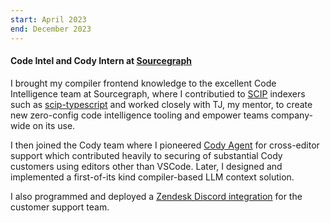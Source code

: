 ```yaml
---
start: April 2023
end: December 2023
---
```


#### Code Intel and Cody Intern at [Sourcegraph](https://sourcegraph.com)

I brought my compiler frontend knowledge to the excellent Code Intelligence team at Sourcegraph, where I contributied to [SCIP](https://github.com/sourcegraph/scip) indexers such as [scip-typescript](https://github.com/sourcegraph/scip-typescript) and worked closely with TJ, my mentor, to create new zero-config code intelligence tooling and empower teams company-wide on its use.

I then joined the Cody team where I pioneered [Cody Agent](https://github.com/sourcegraph/cody/tree/main/agent) for cross-editor support which contributed heavily to securing of substantial Cody customers using editors other than VSCode. Later, I designed and implemented a first-of-its kind compiler-based LLM context solution.

I also programmed and deployed a [Zendesk Discord integration](https://github.com/sourcegraph/zendesk-discord-integration) for the customer support team.
